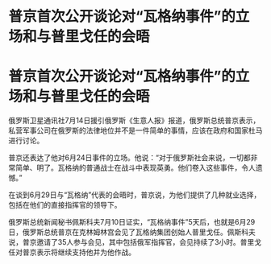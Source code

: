 # 普京首次公开谈论对“瓦格纳事件”的立场和与普里戈任的会晤

# 普京首次公开谈论对“瓦格纳事件”的立场和与普里戈任的会晤

俄罗斯卫星通讯社7月14日援引俄罗斯《生意人报》报道，俄罗斯总统普京表示，私营军事公司在俄罗斯的法律地位并不是一件简单的事情，应该在政府和国家杜马进行讨论。

普京还表达了他对6月24日事件的立场。他说：“对于俄罗斯社会来说，一切都非常简单、明了。瓦格纳的普通战士在战斗中表现英勇。他们卷入这些事件，令人遗憾。”

在谈到6月29日与“瓦格纳”代表的会晤时，普京说，为他们提供了几种就业选择，包括在他们的直接指挥官的领导下。

俄罗斯总统新闻秘书佩斯科夫7月10日证实，“瓦格纳事件”5天后，也就是6月29日，俄罗斯总统普京在克林姆林宫会见了瓦格纳集团创始人普里戈任。佩斯科夫说，普京邀请了35人参与会见，其中包括俄军指挥官，会见持续了3小时。普里戈任对普京表示将继续支持他并为他作战。

